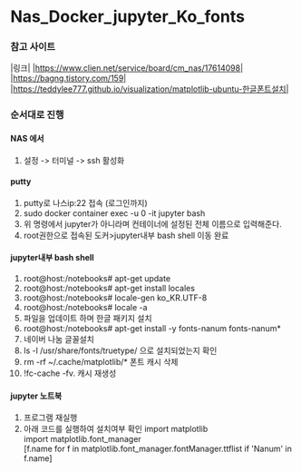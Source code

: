 # Nas_Docker_jupyter_Ko_fonts


### 참고 사이트
|링크|
|https://www.clien.net/service/board/cm_nas/17614098|
|https://bagng.tistory.com/159|
|https://teddylee777.github.io/visualization/matplotlib-ubuntu-한글폰트설치|


### 순서대로 진행
#### NAS 에서
 1. 설정 -> 터미널 -> ssh 활성화

#### putty
 1. putty로 나스ip:22 접속 (로그인까지)
 2. sudo docker container exec -u 0 -it jupyter bash
 3. 위 명령에서 jupyter가 아니라며 컨테이너에 설정된 전체 이름으로 입력해준다.
 4. root권한으로 접속된 도커>jupyter내부 bash shell 이동 완료

#### jupyter내부 bash shell
 1. root@host:/notebooks# apt-get update 
 2. root@host:/notebooks# apt-get install locales 
 3. root@host:/notebooks# locale-gen ko_KR.UTF-8 
 4. root@host:/notebooks# locale -a
 5. 파일을 업데이트 하며 한글 패키지 설치
 6. root@host:/notebooks# apt-get install -y fonts-nanum fonts-nanum*
 7. 네이버 나눔 글꼴설치
 8. ls -l /usr/share/fonts/truetype/      으로 설치되었는지 확인
 9. rm -rf ~/.cache/matplotlib/*          폰트 캐시 삭제
 10. !fc-cache -fv.                       캐시 재생성

#### jupyter 노트북
 1. 프로그램 재실행
 2. 아래 코드를 실행하여 설치여부 확인
import matplotlib  
import matplotlib.font_manager  
[f.name for f in matplotlib.font_manager.fontManager.ttflist if 'Nanum' in f.name]  
